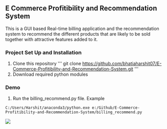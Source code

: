 ## E Commerce Profitibility and Recommendation System
This is a GUI based Real-time billing application and the recommendation system to recommend the different products that are likely to be sold together with attractive features added to it.
### Project Set Up and Installation
1) Clone this repository
'''
git clone https://github.com/bhatiaharshit07/E-Commerce-Profitibility-and-Recommendation-System.git
'''
2) Download required python modules

### Demo
1) Run the billing_recommend.py file. 
Example
```
C:/Users/Harshit/anaconda3/python.exe e:/Github/E-Commerce-Profitibility-and-Recommendation-System/billing_recommend.py
```
![](./images/UI.png)
